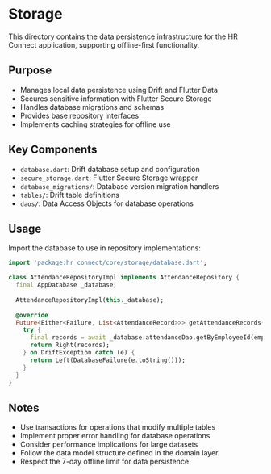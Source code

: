 # Storage

This directory contains the data persistence infrastructure for the HR Connect application, supporting offline-first functionality.

## Purpose

- Manages local data persistence using Drift and Flutter Data
- Secures sensitive information with Flutter Secure Storage
- Handles database migrations and schemas
- Provides base repository interfaces
- Implements caching strategies for offline use

## Key Components

- `database.dart`: Drift database setup and configuration
- `secure_storage.dart`: Flutter Secure Storage wrapper
- `database_migrations/`: Database version migration handlers
- `tables/`: Drift table definitions
- `daos/`: Data Access Objects for database operations

## Usage

Import the database to use in repository implementations:

```dart
import 'package:hr_connect/core/storage/database.dart';

class AttendanceRepositoryImpl implements AttendanceRepository {
  final AppDatabase _database;
  
  AttendanceRepositoryImpl(this._database);
  
  @override
  Future<Either<Failure, List<AttendanceRecord>>> getAttendanceRecords(String employeeId) async {
    try {
      final records = await _database.attendanceDao.getByEmployeeId(employeeId);
      return Right(records);
    } on DriftException catch (e) {
      return Left(DatabaseFailure(e.toString()));
    }
  }
}
```

## Notes

- Use transactions for operations that modify multiple tables
- Implement proper error handling for database operations
- Consider performance implications for large datasets
- Follow the data model structure defined in the domain layer
- Respect the 7-day offline limit for data persistence 